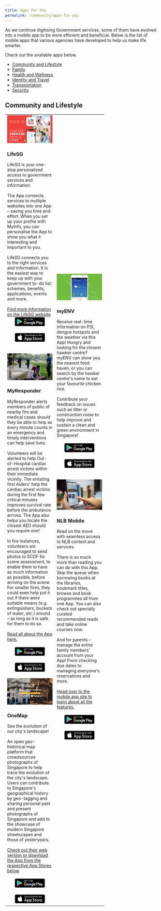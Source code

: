 ```yaml
---
title: Apps For You
permalink: /community/apps-for-you
---
```


As we continue digitising Government services, some of them have evolved into a mobile app to be more efficient and beneficial. Below is the list of mobile apps that various agencies have developed to help us make life smarter. 

Check out the available apps below.

- [Community and Lifestyle](community-and-lifestyle)
- [Family](family)
- [Health and Wellness](health-and-wellness)
- [Identity and Travel](identity-and-travel)
- [Transportation](transportation)
- [Security](security)

## Community and Lifestyle

<table width="300px">
<tbody>
	<td width="150px">
		<img src="/images/community/LifeSG-Banner.png" alt="Life SG app">
		<h3>LifeSG</h3> 
		LifeSG is your one-stop personalised access to government services and information.<br>
		<br>
		The App connects services to multiple websites into one App – saving you time and effort. When you set up your profile with MyInfo, you can personalise the App to show you what it interesting and important to you.<br>
		<br>
		LifeSG connects you to the right services and information. It is the easiest way to keep up with your government to-do list: schemes, benefits,                     applications, events and more.<br>
		<br>
		<a href="https://www.life.gov.sg/" target="_blank">Find more information on the LifeSG website</a>
		<br>
		<div style="width:100%;display:flex;justify-content:center;"><div style="width:100px;"><a href="https://play.google.com/store/apps/details?id=sg.gov.app.mol" target="_blanket"><img alt="Google Play Store Link" src="/images/community/Google-Play.png"></a></div></div><br>
		<div style="width:100%;display:flex;justify-content:center;"><div style="width:100px;"><a href="https://apps.apple.com/sg/app/moments-of-life/id1383218758" target="_blanket"><img alt="Apple App Store Link" src="/images/community/Apple-Store.png"></a></div></div>
		<br>
		<br>
		<img src="/images/community/myresponder.jpg" alt="my responder app">
		<h3>MyResponder</h3> 
		MyResponder alerts members of public of nearby fire and medical cases should they be able to help as every minute counts in an emergency and timely interventions can help save lives.<br>
		<br>
		Volunteers will be alerted to help Out-of-Hospital cardiac arrest victims within their immediate vicinity. The enlisting first Aiders' help the cardiac arrest victims during the first few critical minutes improves survival rate before the ambulance arrives. The App also helps you locate the closest AED should you require one!<br>
		<br>
		In fire instances, volunteers are encouraged to send photos to SCDF for scene assessment, to enable them to have as much information as possible, before arriving on the scene. For smaller fires, they could even help put it out if there were suitable means (e.g. extinguishers, buckets of water, etc.) around – as long as it is safe for them to do so.<br>
		<br>
		<a href="https://www.scdf.gov.sg/home/community-volunteers/mobile-applications" target="_blank">Read all about the App here.</a><br>
		<br>
		<div style="width:100%;display:flex;justify-content:center;"><div style="width:100px;"><a href="https://play.google.com/store/apps/details?id=sg.gov.scdf.RescuerApp" target="_blanket"><img alt="Google Play Store Link" src="/images/community/Google-Play.png"></a></div></div><br>
		<div style="width:100%;display:flex;justify-content:center;"><div style="width:100px;"><a href="https://apps.apple.com/sg/app/myresponder-life-saving-initiative/id983494391" target="_blanket"><img alt="Apple App Store Link" src="/images/community/Apple-Store.png"></a></div></div>
		<br>
		<img src="/images/community/OneMap.jpg" alt="OneMap app">
		<h3>OneMap</h3> 
		See the evolution of our city's landscape!<br>
		<br>
		An open geo-historical map platform that crowdsources photographs of Singapore to help trace the evolution of the city's landscape. Users can contribute to Singapore's geographical history by geo-tagging and sharing personal past and present photographs of Singapore and add to the showcase of modern Singapore streetscapes and those of yesteryears.<br>
		<br>
		<a href="https://www.onemap.sg/home/" target="_blank">Check out their web version or download the App from the respective App Stores below</a><br>
		<br>  
		<div style="width:100%;display:flex;justify-content:center;"><div style="width:100px;"><a href="https://play.google.com/store/apps/details?id=sg.onemap.android.onemap2" target="_blanket"><img alt="Google Play Store Link" src="/images/community/Google-Play.png"></a></div></div><br>
		<div style="width:100%;display:flex;justify-content:center;"><div style="width:100px;"><a href="https://apps.apple.com/us/app/onemap-sg/id1244720012?ls=1" target="_blanket"><img alt="Apple App Store Link" src="/images/community/Apple-Store.png"></a></div></div>
	</td>
	<td width="150px">
		<img src="/images/community/myenv.png" alt="myENV app">
		<h3>myENV</h3> 
		Receive real-time information on PSI, dengue hotspots and the weather via this App! Hungry and looking for the closest hawker centre? myENV can show you the nearest food haven, or you can search by the hawker centre's name to eat your favourite chicken rice.<br>
		<br>
		Contribute your feedback on issues such as litter or construction noise to help improve and sustain a clean and green environment in Singapore!<br>
		<br>
		<div style="width:100%;display:flex;justify-content:center;"><div style="width:100px;"><a href="https://play.google.com/store/apps/details?id=sg.gov.nea" target="_blanket"><img alt="Google Play Store Link" src="/images/community/Google-Play.png"></a></div></div><br>
		<div style="width:100%;display:flex;justify-content:center;"><div style="width:100px;"><a href="https://apps.apple.com/sg/app/myenv/id444435182" target="_blanket"><img alt="Apple App Store Link" src="/images/community/Apple-Store.png"></a></div></div>
		<br>
		<br>
		<img src="/images/community/NLB-Mobile.jpg" alt="National Library Board Mobile App">
		<h3>NLB Mobile</h3> 
		Read on the move with seamless access to NLB content and services.<br>
		<br>  
		There is so much more than reading you can do with this App. Skip the queue when borrowing books at the libraries, bookmark titles, browse and book programmes all from one App. You can also check out specially curated recommended reads and take online courses now.<br> 
		<br>
		And for parents – manage the entire family members' account from your App! From checking due dates to managing everyone's reservations and more.<br>
		<br>
		<a href="https://mobileapp.nlb.gov.sg/" target="_blank">Head over to the mobile app site to learn about all the features.</a><br>
		<br>  
		<div style="width:100%;display:flex;justify-content:center;"><div style="width:100px;"><a href="hhttps://play.google.com/store/apps/details?id=sg.gov.nlb.nlbmobile" target="_blanket"><img alt="Google Play Store Link" src="/images/community/Google-Play.png"></a></div></div><br>
		<div style="width:100%;display:flex;justify-content:center;"><div style="width:100px;"><a href="https://apps.apple.com/sg/app/nlb-mobile/id1147053983" target="_blanket"><img alt="Apple App Store Link" src="/images/community/Apple-Store.png"></a></div></div>
		<br>
	</td>
	</tbody>
</table>
